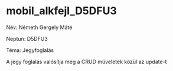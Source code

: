 # mobil_alkfejl_D5DFU3
Név: Németh Gergely Máté

Neptun: D5DFU3

Téma: Jegyfoglalás

A jegy foglalás valósítja meg a CRUD műveletek közül az update-t
